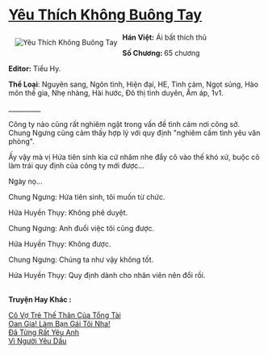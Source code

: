 <a href="https://utruyen.com/truyen/yeu-thich-khong-buong-tay/19280/" title="Yêu Thích Không Buông Tay"><h1>Yêu Thích Không Buông Tay</h1></a><div style="display:table"><img align="right" style="float: left; padding: 10px;" src="https://utruyen.com/images/story/200x260/yeu-thich-khong-buong-tay.jpg" alt="Yêu Thích Không Buông Tay"><b>Hán Việt:</b> Ái bất thích thủ<p></p><b>Số Chương: </b>65 chương<p></p><b>Editor:</b> Tiểu Hy.<p></p><b>Thể Loại</b>: Nguyên sang, Ngôn tình, Hiện đại, HE, Tình cảm, Ngọt sủng, Hào môn thế gia, Nhẹ nhàng, Hài hước, Đô thị tình duyên, Ấm áp, 1v1.<p></p>__________<p></p>Công ty nào cũng rất nghiêm ngặt trong vấn đề tình cảm nơi công sở. Chung Ngưng cũng cảm thấy hợp lý với quy định "nghiêm cấm tình yêu văn phòng".<p></p>Ấy vậy mà vị Hứa tiên sinh kia cứ nhăm nhe đẩy cô vào thế khó xử, buộc cô làm trái quy định của công ty mới được...<p></p>Ngày nọ...<p></p>Chung Ngưng: Hứa tiên sinh, tôi muốn từ chức.<p></p>Hứa Huyền Thụy: Không phê duyệt.<p></p>Chung Ngưng: Anh đuổi việc tôi cũng được.<p></p>Hứa Huyền Thụy: Không được.<p></p>Chung Ngưng: Chúng ta như vậy không tốt.<p></p>Hứa Huyền Thụy: Quy định dành cho nhân viên nên đổi rồi.</div><p><br><b>Truyện Hay Khác :</b></p><a href="https://utruyen.com/truyen/co-vo-tre-the-than-cua-tong-tai/19045/" alt="Cô Vợ Trẻ Thế Thân Của Tổng Tài">Cô Vợ Trẻ Thế Thân Của Tổng Tài</a><br/><a href="https://github.com/quanluxury/ngontinhhot/tree/master/truyenhay/17186/" alt="Oan Gia! Làm Bạn Gái Tôi Nha!">Oan Gia! Làm Bạn Gái Tôi Nha!</a><br/><a href="https://github.com/quanluxury/ngontinhhot/tree/master/truyenhay/19490/" alt="Đã Từng Rất Yêu Anh">Đã Từng Rất Yêu Anh</a><br/><a href="https://github.com/quanluxury/ngontinhhot/tree/master/truyenhay/19241/" alt="Vì Người Yêu Dấu">Vì Người Yêu Dấu</a><br/>